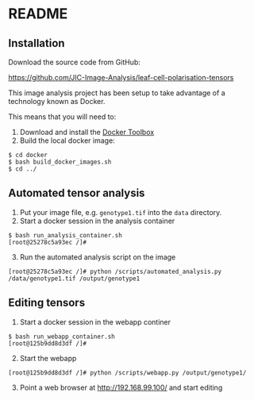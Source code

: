 # README

## Installation

Download the source code from GitHub:

https://github.com/JIC-Image-Analysis/leaf-cell-polarisation-tensors

This image analysis project has been setup to take advantage of a technology
known as Docker.

This means that you will need to:

1. Download and install the [Docker Toolbox](https://www.docker.com/products/docker-toolbox)
2. Build the local docker image:

```
$ cd docker
$ bash build_docker_images.sh
$ cd ../
```

## Automated tensor analysis

1. Put your image file, e.g. ``genotype1.tif`` into the ``data`` directory.
2. Start a docker session in the analysis container

```
$ bash run_analysis_container.sh
[root@25278c5a93ec /]#
```

3. Run the automated analysis script on the image

```
[root@25278c5a93ec /]# python /scripts/automated_analysis.py /data/genotype1.tif /output/genotype1
```


## Editing tensors

1. Start a docker session in the webapp continer

```
$ bash run_webapp_container.sh
[root@125b9dd8d3df /]#
```

2. Start the webapp

```
[root@125b9dd8d3df /]# python /scripts/webapp.py /output/genotype1/
```

3. Point a web browser at http://192.168.99.100/ and start editing

